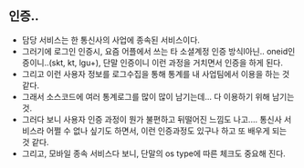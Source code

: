 ## 인증.. 
- 담당 서비스는 한 통신사의 사업에 종속된 서비스이다. 
- 그러기에 로그인 인증시, 요즘 어플에서 쓰는 타 소셜계정 인증 방식l아닌..  oneid인증이니..(skt, kt, lgu+), 단말 인증이니 이런 과정을 거치면서
인증을 하게 된다.
- 그리고 이런 사용자 정보를 로그수집을 통해 통계를 내 사업팀에서 이용을 하는 것 같다.
- 그래서 소스코드에 여러 통계로그를 많이 많이 남기는데... 다 이용하기 위해 남기는 것. 
- 그러다 보니 사용자 인증 과정이 뭔가 불편하고 뒤떨어진 느낌도 나고.... 통신사 서비스라 어쩔 수 없나 싶기도 하면서, 이런 인증과정도 있구나 하고 또 배우게 되는 것 같다. 
- 그리고, 모바일 종속 서비스다 보니, 단말의 os type에 따른 체크도 중요해 진다.   
